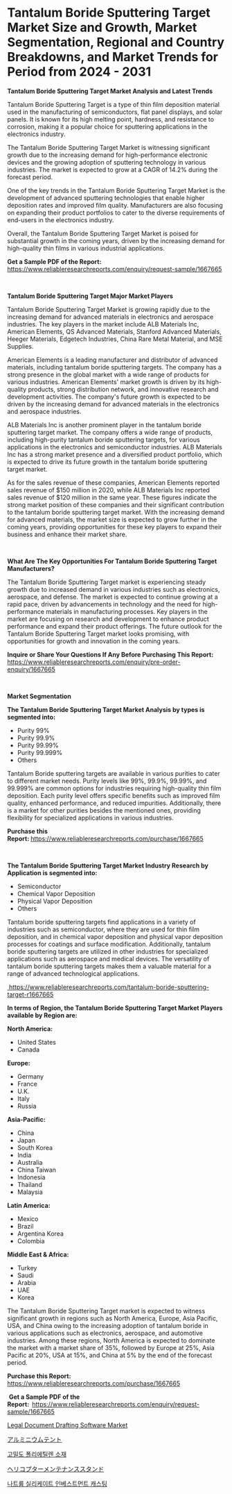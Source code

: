 <p><h1>Tantalum Boride Sputtering Target Market Size and Growth, Market Segmentation, Regional and Country Breakdowns, and Market Trends for Period from 2024 -  2031</h1></p><p><strong>Tantalum Boride Sputtering Target Market Analysis and Latest Trends</strong></p>
<p><p>Tantalum Boride Sputtering Target is a type of thin film deposition material used in the manufacturing of semiconductors, flat panel displays, and solar panels. It is known for its high melting point, hardness, and resistance to corrosion, making it a popular choice for sputtering applications in the electronics industry.</p><p>The Tantalum Boride Sputtering Target Market is witnessing significant growth due to the increasing demand for high-performance electronic devices and the growing adoption of sputtering technology in various industries. The market is expected to grow at a CAGR of 14.2% during the forecast period.</p><p>One of the key trends in the Tantalum Boride Sputtering Target Market is the development of advanced sputtering technologies that enable higher deposition rates and improved film quality. Manufacturers are also focusing on expanding their product portfolios to cater to the diverse requirements of end-users in the electronics industry.</p><p>Overall, the Tantalum Boride Sputtering Target Market is poised for substantial growth in the coming years, driven by the increasing demand for high-quality thin films in various industrial applications.</p></p>
<p><strong>Get a Sample PDF of the Report:&nbsp;</strong> <a href="https://www.reliableresearchreports.com/enquiry/request-sample/1667665">https://www.reliableresearchreports.com/enquiry/request-sample/1667665</a></p>
<p>&nbsp;</p>
<p><strong>Tantalum Boride Sputtering Target Major Market Players</strong></p>
<p><p>Tantalum Boride Sputtering Target Market is growing rapidly due to the increasing demand for advanced materials in electronics and aerospace industries. The key players in the market include ALB Materials Inc, American Elements, QS Advanced Materials, Stanford Advanced Materials, Heeger Materials, Edgetech Industries, China Rare Metal Material, and MSE Supplies.</p><p>American Elements is a leading manufacturer and distributor of advanced materials, including tantalum boride sputtering targets. The company has a strong presence in the global market with a wide range of products for various industries. American Elements' market growth is driven by its high-quality products, strong distribution network, and innovative research and development activities. The company's future growth is expected to be driven by the increasing demand for advanced materials in the electronics and aerospace industries.</p><p>ALB Materials Inc is another prominent player in the tantalum boride sputtering target market. The company offers a wide range of products, including high-purity tantalum boride sputtering targets, for various applications in the electronics and semiconductor industries. ALB Materials Inc has a strong market presence and a diversified product portfolio, which is expected to drive its future growth in the tantalum boride sputtering target market.</p><p>As for the sales revenue of these companies, American Elements reported sales revenue of $150 million in 2020, while ALB Materials Inc reported sales revenue of $120 million in the same year. These figures indicate the strong market position of these companies and their significant contribution to the tantalum boride sputtering target market. With the increasing demand for advanced materials, the market size is expected to grow further in the coming years, providing opportunities for these key players to expand their business and enhance their market share.</p></p>
<p>&nbsp;</p>
<p><strong>What Are The Key Opportunities For Tantalum Boride Sputtering Target Manufacturers?</strong></p>
<p><p>The Tantalum Boride Sputtering Target market is experiencing steady growth due to increased demand in various industries such as electronics, aerospace, and defense. The market is expected to continue growing at a rapid pace, driven by advancements in technology and the need for high-performance materials in manufacturing processes. Key players in the market are focusing on research and development to enhance product performance and expand their product offerings. The future outlook for the Tantalum Boride Sputtering Target market looks promising, with opportunities for growth and innovation in the coming years.</p></p>
<p><strong>Inquire or Share Your Questions If Any Before Purchasing This Report:</strong> <a href="https://www.reliableresearchreports.com/enquiry/pre-order-enquiry/1667665">https://www.reliableresearchreports.com/enquiry/pre-order-enquiry/1667665</a></p>
<p>&nbsp;</p>
<p><strong>Market Segmentation</strong></p>
<p><strong>The Tantalum Boride Sputtering Target Market Analysis by types is segmented into:</strong></p>
<p><ul><li>Purity 99%</li><li>Purity 99.9%</li><li>Purity 99.99%</li><li>Purity 99.999%</li><li>Others</li></ul></p>
<p><p>Tantalum Boride sputtering targets are available in various purities to cater to different market needs. Purity levels like 99%, 99.9%, 99.99%, and 99.999% are common options for industries requiring high-quality thin film deposition. Each purity level offers specific benefits such as improved film quality, enhanced performance, and reduced impurities. Additionally, there is a market for other purities besides the mentioned ones, providing flexibility for specialized applications in various industries.</p></p>
<p><strong>Purchase this Report:&nbsp;</strong><a href="https://www.reliableresearchreports.com/purchase/1667665">https://www.reliableresearchreports.com/purchase/1667665</a></p>
<p>&nbsp;</p>
<p><strong>The Tantalum Boride Sputtering Target Market Industry Research by Application is segmented into:</strong></p>
<p><ul><li>Semiconductor</li><li>Chemical Vapor Deposition</li><li>Physical Vapor Deposition</li><li>Others</li></ul></p>
<p><p>Tantalum boride sputtering targets find applications in a variety of industries such as semiconductor, where they are used for thin film deposition, and in chemical vapor deposition and physical vapor deposition processes for coatings and surface modification. Additionally, tantalum boride sputtering targets are utilized in other industries for specialized applications such as aerospace and medical devices. The versatility of tantalum boride sputtering targets makes them a valuable material for a range of advanced technological applications.</p></p>
<p><a href="https://www.reliableresearchreports.com/tantalum-boride-sputtering-target-r1667665">&nbsp;https://www.reliableresearchreports.com/tantalum-boride-sputtering-target-r1667665</a></p>
<p><strong>In terms of Region, the Tantalum Boride Sputtering Target Market Players available by Region are:</strong></p>
<p>
    <p> <strong> North America: </strong>
        <ul>
            <li>United States</li>
            <li>Canada</li>
        </ul>
        </p> 
    <p> <strong> Europe: </strong>
        <ul>
            <li>Germany</li>
            <li>France</li>
            <li>U.K.</li>
            <li>Italy</li>
            <li>Russia</li>
        </ul>
        </p> 
    <p> <strong> Asia-Pacific: </strong>
        <ul>
            <li>China</li>
            <li>Japan</li>
            <li>South Korea</li>
            <li>India</li>
            <li>Australia</li>
            <li>China Taiwan</li>
            <li>Indonesia</li>
            <li>Thailand</li>
            <li>Malaysia</li>
        </ul>
        </p> 
    <p> <strong> Latin America: </strong>
        <ul>
            <li>Mexico</li>
            <li>Brazil</li>
            <li>Argentina Korea</li>
            <li>Colombia</li>
        </ul>
        </p> 
    <p> <strong> Middle East & Africa: </strong>
        <ul>
            <li>Turkey</li>
            <li>Saudi</li>
            <li>Arabia</li>
            <li>UAE</li>
            <li>Korea</li>
        </ul>
    </p>
    </p>
<p><p>The Tantalum Boride Sputtering Target market is expected to witness significant growth in regions such as North America, Europe, Asia Pacific, USA, and China owing to the increasing adoption of tantalum boride in various applications such as electronics, aerospace, and automotive industries. Among these regions, North America is expected to dominate the market with a market share of 35%, followed by Europe at 25%, Asia Pacific at 20%, USA at 15%, and China at 5% by the end of the forecast period.</p></p>
<p><strong>Purchase this Report: </strong><a href="https://www.reliableresearchreports.com/purchase/1667665">https://www.reliableresearchreports.com/purchase/1667665</a></p>
<p>&nbsp;<strong>Get a Sample PDF of the Report:&nbsp;&nbsp;</strong><a href="https://www.reliableresearchreports.com/enquiry/request-sample/1667665">https://www.reliableresearchreports.com/enquiry/request-sample/1667665</a></p>
<p><strong></strong></p>
<p><p><a href="https://medium.com/@chiragreportprime1/legal-document-drafting-software-market-research-report-its-history-and-forecast-2024-to-2031-549b2a7e6d5f">Legal Document Drafting Software Market</a></p><p><a href="https://medium.com/@bl2501989/%E3%82%A2%E3%83%AB%E3%83%9F%E3%83%86%E3%83%B3%E3%83%88%E5%B8%82%E5%A0%B4%E5%88%86%E6%9E%90%E3%81%A82024%E5%B9%B4%E3%81%8B%E3%82%892031%E5%B9%B4%E3%81%BE%E3%81%A7%E3%81%AE%E6%9C%9F%E9%96%93%E3%81%AB%E4%BA%88%E6%B8%AC%E3%81%95%E3%82%8C%E3%82%8B%E3%82%B5%E3%82%A4%E3%82%BA-738862382c08">アルミニウムテント</a></p><p><a href="https://medium.com/@jomosley1999/hdpe-%EC%86%8C%EC%9E%AC-%EC%8B%9C%EC%9E%A5-%EA%B2%BD%EC%9F%81-%EB%B6%84%EC%84%9D-%EC%8B%9C%EC%9E%A5-%EB%8F%99%ED%96%A5-%EB%B0%8F-2031%EB%85%84%EA%B9%8C%EC%A7%80%EC%9D%98-%EC%98%88%EC%B8%A1-76399d677e6e">고밀도 폴리에틸렌 소재</a></p><p><a href="https://github.com/RudySimonis2023/Market-Research-Report-List-1/blob/main/232345857147.md">ヘリコプターメンテナンススタンド</a></p><p><a href="https://github.com/fernandotryO5lson96765/Market-Research-Report-List-1/blob/main/193113355381.md">나트륨 실리케이트 인베스트먼트 캐스팅</a></p></p>